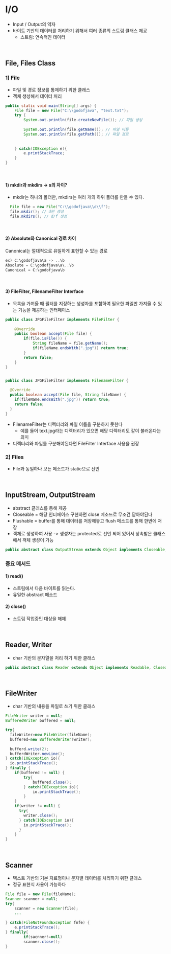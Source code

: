 # I/O 
- Input / Output의 약자
- 바이트 기반의 데이터를 처리하기 위해서 여러 종류의 스트림 클래스 제공 <br>
  - 스트림: 연속적인 데이터

<br>

## File, Files Class
### 1) File
- 파일 및 경로 정보를 통제하기 위한 클래스
- 객체 생성해서 데이터 처리

```java
public static void main(String[] args) {
    File file = new File("C:\\godofjava", "text.txt");
    try {
        System.out.println(file.createNewFile()); // 파일 생성
        
        System.out.println(file.getName()); // 파일 이름
        System.out.println(file.getPath()); // 파일 경로
        
        
    } catch(IOException e){
        e.printStackTrace;
    }
}
```
<br>

#### 1) mkdir과 mkdirs -> s의 차이?
- mkdir는 하나의 폴더만, mkdirs는 여러 개의 하위 폴더를 만들 수 있다.
```java
  File file = new File("C:\\godofjava\\d\\f");
  file.mkdir(); // d만 생성
  file.mkdirs(); // d/f 생성
```
<br>

#### 2) Absolute와 Canonical 경로 차이
Canonical는 절대적으로 유일하게 표현할 수 있는 경로
```java
ex) C:\godofjava\a -> ..\b
Absolute = C:\godofjava\a\..\b
Canonical = C:\godofjava\b
```
<br>

#### 3) FileFilter, FilenameFilter Interface
- 목록을 가져올 때 필터를 지정하는 생성자를 포함하여 필요한 파일만 가져올 수 있는 기능을 제공하는 인터페이스
```java
public class JPGFileFilter implements FileFilter {
    
    @Override
    public boolean accept(File file) {
        if(file.isFile()) {
            String fileName = file.getName();
            if(fileName.endsWith(".jpg")) return true;
        }
        return false;
    }
}


public class JPGFileFilter implements FilenameFilter {

  @Override
  public boolean accept(File file, String fileName) {
    if(fileName.endsWith(".jpg")) return true;
    return false;
  }
}
```
- FilenameFilter는 디렉터리와 파일 이름을 구분하지 못한다
  - 예를 들어 text.jpg라는 디렉터리가 있으면 해당 디렉터리도 같이 불러온다는 의미
- 디렉터리와 파일를 구분해야된다면 FileFilter Interface 사용을 권장

### 2) Files
- File과 동일하나 모든 메소드가 static으로 선언

<br>


## InputStream, OutputStream
- abstract 클래스를 통해 제공
- Closeable = 해당 인터페이스 구현하면 close 메소드로 무조건 닫아야된다
- Flushable = buffer를 통해 데이터를 저장해놓고 flush 메소드를 통해 한번에 저장
- 객체로 생성하여 사용 -> 생성자는 protected로 선언 되어 있어서 상속받은 클래스에서 객체 생성이 가능
```java
public abstract class OutputStream extends Object implements Closeable, Flushable
```


### 중요 메서드
#### 1) read()
- 스트림에서 다음 바이트를 읽는다.
- 유일한 abstract 메소드

#### 2) close()
- 스트림 작업중인 대상을 해제

<br>

## Reader, Writer
- char 기반의 문자열을 처리 하기 위한 클래스
```java
public abstract class Reader extends Object implements Readable, Closeable
```

<br>

## FileWriter
- char 기반의 내용을 파일로 쓰기 위한 클래스
```java
FileWriter writer = null;
BufferedWriter buffered = null;

try{
  fileWriter=new FileWriter(fileName);
  buffered=new BufferedWriter(writer);
  
  bufferd.write(2);
  bufferdWriter.newLine();
} catch(IOException io){
  io.printStackTrace();  
} finally {
    if(buffered != null) {
        try{
            buffered.close();
        } catch(IOException io){
            io.printStackTrace();
        }
    }
    if(writer != null) {
      try{
        writer.close();
      } catch(IOException io){
        io.printStackTrace();
      }
    }
}
```

<br>

## Scanner
- 텍스트 기반의 기본 자료형이나 문자열 데이터를 처리하기 위한 클래스
- 정규 표현식 사용이 가능하다
```java
File file = new File(fileName);
Scanner scanner = null;
try{
    scanner = new Scanner(file);
    ...
    
} catch(FileNotFoundException fnfe) {
    e.printStackTrace();
} finally{
        if(sacnner!=null)
        scanner.close();
}
```